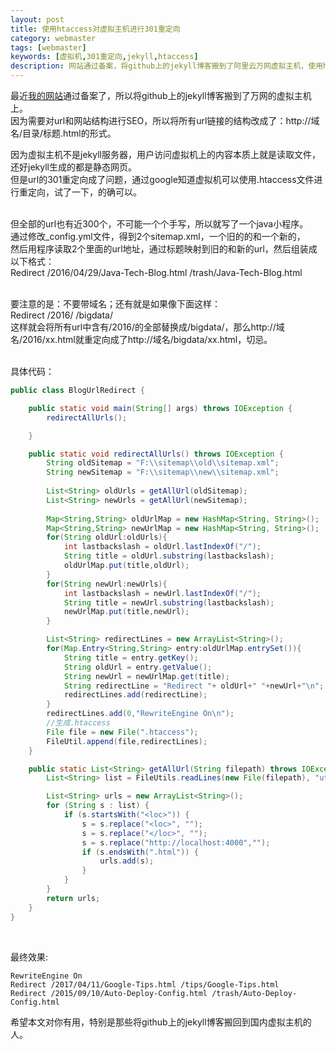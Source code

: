 ```yaml
---
layout: post
title: 使用htaccess对虚拟主机进行301重定向
category: webmaster
tags: [webmaster]
keywords: [虚拟机,301重定向,jekyll,htaccess]
description: 网站通过备案，将github上的jekyll博客搬到了阿里云万网虚拟主机，使用htacess进行301重定向
---
```


最近<a href="/">我的网站</a>通过备案了，所以将github上的jekyll博客搬到了万网的虚拟主机上。  
因为需要对url和网站结构进行SEO，所以将所有url链接的结构改成了：http://域名/目录/标题.html的形式。 
<br>

因为虚拟主机不是jekyll服务器，用户访问虚拟机上的内容本质上就是读取文件，还好jekyll生成的都是静态网页。  
但是url的301重定向成了问题，通过google知道虚拟机可以使用.htaccess文件进行重定向，试了一下，的确可以。  
<br>


但全部的url也有近300个，不可能一个个手写，所以就写了一个java小程序。  
通过修改_config.yml文件，得到2个sitemap.xml，一个旧的的和一个新的，  
然后用程序读取2个里面的url地址，通过标题映射到旧的和新的url，然后组装成以下格式：  
Redirect /2016/04/29/Java-Tech-Blog.html /trash/Java-Tech-Blog.html  
<br>


要注意的是：不要带域名；还有就是如果像下面这样：  
Redirect /2016/ /bigdata/  
这样就会将所有url中含有/2016/的全部替换成/bigdata/，那么http://域名/2016/xx.html就重定向成了http://域名/bigdata/xx.html，切忌。     
<br>


具体代码：  
```java
public class BlogUrlRedirect {

    public static void main(String[] args) throws IOException {
        redirectAllUrls();

    }

    public static void redirectAllUrls() throws IOException {
        String oldSitemap = "F:\\sitemap\\old\\sitemap.xml";
        String newSitemap = "F:\\sitemap\\new\\sitemap.xml";
        
        List<String> oldUrls = getAllUrl(oldSitemap);
        List<String> newUrls = getAllUrl(newSitemap);
        
        Map<String,String> oldUrlMap = new HashMap<String, String>();
        Map<String,String> newUrlMap = new HashMap<String, String>();
        for(String oldUrl:oldUrls){
            int lastbackslash = oldUrl.lastIndexOf("/");
            String title = oldUrl.substring(lastbackslash);
            oldUrlMap.put(title,oldUrl);
        }
        for(String newUrl:newUrls){
            int lastbackslash = newUrl.lastIndexOf("/");
            String title = newUrl.substring(lastbackslash);
            newUrlMap.put(title,newUrl);
        }

        List<String> redirectLines = new ArrayList<String>();
        for(Map.Entry<String,String> entry:oldUrlMap.entrySet()){
            String title = entry.getKey();
            String oldUrl = entry.getValue();
            String newUrl = newUrlMap.get(title);
            String redirectLine = "Redirect "+ oldUrl+" "+newUrl+"\n";
            redirectLines.add(redirectLine);
        }
        redirectLines.add(0,"RewriteEngine On\n");
        //生成.htaccess
        File file = new File(".htaccess");
        FileUtil.append(file,redirectLines);
    }

    public static List<String> getAllUrl(String filepath) throws IOException {
        List<String> list = FileUtils.readLines(new File(filepath), "utf-8");

        List<String> urls = new ArrayList<String>();
        for (String s : list) {
            if (s.startsWith("<loc>")) {
                s = s.replace("<loc>", "");
                s = s.replace("</loc>", "");
                s = s.replace("http://localhost:4000","");
                if (s.endsWith(".html")) {
                    urls.add(s);
                }
            }
        }
        return urls;
    }
}

```
<br>

最终效果:  
```
RewriteEngine On
Redirect /2017/04/11/Google-Tips.html /tips/Google-Tips.html
Redirect /2015/09/10/Auto-Deploy-Config.html /trash/Auto-Deploy-Config.html

```

希望本文对你有用，特别是那些将github上的jekyll博客搬回到国内虚拟主机的人。  

